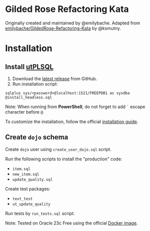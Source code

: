# Gilded Rose Refactoring Kata

Originally created and maintained by @emilybache. Adapted from [emilybache/GildedRose-Refactoring-Kata](https://github.com/emilybache/GildedRose-Refactoring-Kata) by @ksmutny.

# Installation

## Install [utPLSQL](https://github.com/utPLSQL/utPLSQL)

1. Download the [latest release](https://github.com/utPLSQL/utPLSQL/releases) from GitHub.
2. Run installation script:

```
sqlplus sys/<password>@localhost:1521/FREEPDB1 as sysdba @install_headless.sql
```

Note: When running from **PowerShell**, do not forget to add `` ` `` escape character before `@`.

To customize the installation, follow the official [installation guide](https://github.com/utPLSQL/utPLSQL/blob/develop/docs/userguide/install.md).

## Create `dojo` schema

Create `dojo` user using `create_user_dojo.sql` script.

Run the following scripts to install the "production" code:

- `item.sql`
- `new_item.sql`
- `update_quality.sql`

Create test packages:

- `text_test`
- `ut_update_quality`

Run tests by `run_tests.sql` script.

Note: Tested on Oracle 23c Free using the official [Docker image](https://container-registry.oracle.com/ords/f?p=113:10:116223715701859:::::).
